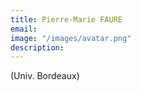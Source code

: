 ```yaml
---
title: Pierre-Marie FAURE
email: 
image: "/images/avatar.png"
description:  
---
```


(Univ. Bordeaux)
